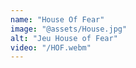 ```yaml
---
name: "House Of Fear"
image: "@assets/House.jpg"
alt: "Jeu House of Fear"
video: "/HOF.webm"
---
```

